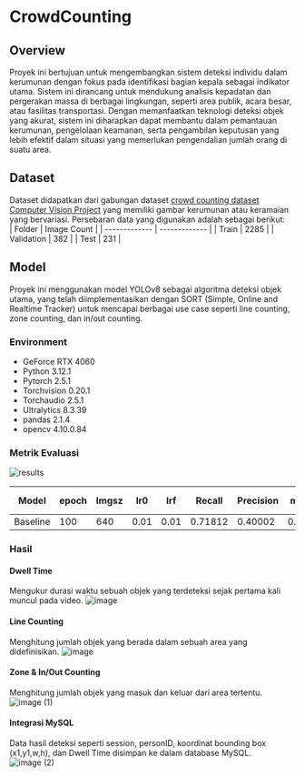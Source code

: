 # CrowdCounting
## Overview
Proyek ini bertujuan untuk mengembangkan sistem deteksi individu dalam kerumunan dengan fokus pada identifikasi bagian kepala sebagai indikator utama. Sistem ini dirancang untuk mendukung analisis kepadatan dan pergerakan massa di berbagai lingkungan, seperti area publik, acara besar, atau fasilitas transportasi. Dengan memanfaatkan teknologi deteksi objek yang akurat, sistem ini diharapkan dapat membantu dalam pemantauan kerumunan, pengelolaan keamanan, serta pengambilan keputusan yang lebih efektif dalam situasi yang memerlukan pengendalian jumlah orang di suatu area.

## Dataset
Dataset didapatkan dari gabungan dataset [crowd counting dataset Computer Vision Project](https://universe.roboflow.com/crowd-dataset/crowd-counting-dataset-w3o7w/dataset/2) yang memiliki gambar kerumunan atau keramaian yang bervariasi. Persebaran data yang digunakan adalah sebagai berikut:  
| Folder  | Image Count | 
| ------------- | ------------- |
| Train  | 2285 | 
| Validation | 382 | 
| Test | 231 |

## Model 
Proyek ini menggunakan model YOLOv8 sebagai algoritma deteksi objek utama, yang telah diimplementasikan dengan SORT (Simple, Online and Realtime Tracker) untuk mencapai berbagai use case seperti line counting, zone counting, dan in/out counting.

### Environment
- GeForce RTX 4060
- Python 3.12.1
- Pytorch 2.5.1
- Torchvision 0.20.1
- Torchaudio 2.5.1
- Ultralytics 8.3.39
- pandas 2.1.4
- opencv 4.10.0.84

### Metrik Evaluasi
![results](https://github.com/user-attachments/assets/7d39848d-39c3-46de-91d5-bae8ca330396)

| Model | epoch  | Imgsz | lr0  | lrf | Recall  | Precision | mAP50  | mAP50-95 |
| ------------- | ------------- | ------------- | ------------- | ------------- | ------------- | ------------- | ------------- | ------------- |
| Baseline | 100  | 640  | 0.01  | 0.01 | 0.71812  | 0.40002  | 0.49617 | 0.21107  |

### Hasil
#### Dwell Time
Mengukur durasi waktu sebuah objek yang terdeteksi sejak pertama kali muncul pada video.
![image](https://github.com/user-attachments/assets/68e6e3f8-6358-4f18-8015-13835a3399fc)

#### Line Counting
Menghitung jumlah objek yang berada dalam sebuah area yang didefinisikan.
![image](https://github.com/user-attachments/assets/468e7625-030e-4857-b35c-22d385899796)

#### Zone & In/Out Counting
Menghitung jumlah objek yang masuk dan keluar dari area tertentu.
![image (1)](https://github.com/user-attachments/assets/c61d99a2-b669-44eb-8027-b7d3e84081fa)

#### Integrasi MySQL
Data hasil deteksi seperti session, personID, koordinat bounding box (x1,y1,w,h), dan Dwell Time disimpan ke dalam database MySQL.
![image (2)](https://github.com/user-attachments/assets/ac9b4176-d764-4922-8aec-65036b8b5741)



